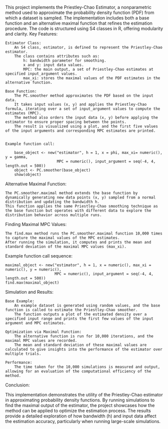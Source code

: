 This project implements the Priestley-Chao Estimator, a nonparametric method used to approximate the probability density function (PDF) from which a dataset is sampled. The implementation includes both a base function and an alternative maximal function that refines the estimation procedure. The code is structured using S4 classes in R, offering modularity and clarity.
Key Features:

    Estimator Class:
        An S4 class, estimator, is defined to represent the Priestley-Chao estimator.
        The class contains attributes such as:
            h: bandwidth parameter for smoothing.
            x and y: input data values.
            MPC: the main output, a set of Priestley-Chao estimates at specified input_argument values.
            max_xi: stores the maximal values of the PDF estimates in the alternative function.

    Base Function:
        The PC.smoother method approximates the PDF based on the input data.
        It takes input values (x, y) and applies the Priestley-Chao formula, iterating over a set of input_argument values to compute the estimates (MPC).
        The method also orders the input data (x, y) before applying the estimator to ensure proper spacing between the points.
        The result is visualized using a plot, and the first five values of the input arguments and corresponding MPC estimates are printed.


    Example function call:

        base_object <- new("estimator", h = 1, x = phi, max_xi= numeric(), y = gamma, 
                           MPC = numeric(), input_argument = seq(-4, 4, length.out = 500))
        object <- PC.smoother(base_object)
        show(object)


Alternative Maximal Function:

    The PC.smoother.maximal method extends the base function by dynamically generating new data points (x, y) sampled from a normal distribution and updating the bandwidth h.
    This function applies the same Priestley-Chao smoothing technique as the base function but operates with different data to explore the distribution behavior across multiple runs.

Finding Maximal MPC Values:

    The find.max method runs the PC.smoother.maximal function 10,000 times to capture the maximal values of the MPC estimates.
    After running the simulation, it computes and prints the mean and standard deviation of the maximal MPC values (max_xi).


Example function call sequence:

    maximal_object <- new("estimator", h = 1, x = numeric(), max_xi = numeric(), y = numeric(), 
                          MPC = numeric(), input_argument = seq(-4, 4, length.out = 500))
    find.max(maximal_object)


Simulation and Results:

    Base Example:
        An example dataset is generated using random values, and the base function is called to estimate the Priestley-Chao smoother.
        The function outputs a plot of the estimated density over a specified input range and prints the first few values of the input argument and MPC estimates.

    Optimization via Maximal Function:
        The alternative function is run for 10,000 iterations, and the maximal MPC values are recorded.
        The mean and standard deviation of these maximal values are calculated to give insights into the performance of the estimator over multiple trials.

    Performance:
        The time taken for the 10,000 simulations is measured and output, allowing for an evaluation of the computational efficiency of the method.

Conclusion:

This implementation demonstrates the utility of the Priestley-Chao estimator in approximating probability density functions. By running simulations to find the maximal output of the estimator, the project showcases how the method can be applied to optimize the estimation process. The results provide a detailed exploration of how bandwidth (h) and input data affect the estimation accuracy, particularly when running large-scale simulations.
